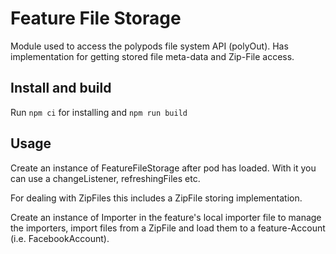 # Feature File Storage

Module used to access the polypods file system API (polyOut). Has implementation for getting stored file
meta-data and Zip-File access.

## Install and build

Run `npm ci` for installing and `npm run build`

## Usage

Create an instance of FeatureFileStorage after pod has loaded. With it you can use a changeListener, refreshingFiles etc.

For dealing with ZipFiles this includes a ZipFile storing implementation.

Create an instance of Importer in the feature's local importer file to manage the importers, import files from a ZipFile and load them to a feature-Account (i.e. FacebookAccount).